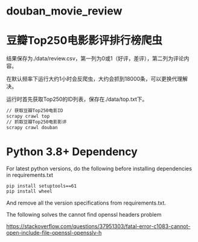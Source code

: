# douban_movie_review

# 豆瓣Top250电影影评排行榜爬虫

结果保存为./data/review.csv，第一列为0或1（好评，差评），第二列为评论内容。

在默认频率下运行大约1小时会反爬虫，大约会抓到18000条，可以更换代理解决。

运行时首先获取Top250的ID列表，保存在./data/top.txt下。

```bash
// 获取豆瓣Top250电影ID
scrapy crawl top
// 抓取豆瓣Top250电影影评
scrapy crawl douban
```

# Python 3.8+ Dependency
For latest python versions, do the following before installing dependencies in requirements.txt
```bash
pip install setuptools==61
pip install wheel
```

And remove all the version specifications from requirements.txt.

The following solves the cannot find openssl headers problem

https://stackoverflow.com/questions/37951303/fatal-error-c1083-cannot-open-include-file-openssl-opensslv-h